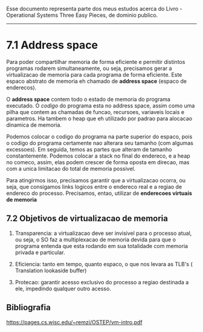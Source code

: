 Esse documento representa parte dos meus estudos acerca do Livro - Operational Systems  Three Easy Pieces, de dominio publico.

---

# 7.1 Address space

Para poder compartilhar memoria de forma eficiente e permitir distintos programas rodarem simultaneamente, ou seja, precisamos gerar a virtualizacao de memoria para cada programa de forma eficiente. Este espaco abstrato de memoria eh chamado de __address space__ (espaco de enderecos).

O __address space__ contem todo o estado de memoria do programa executado. O _codigo_ do programa esta no address space, assim como uma pilha que contem as chamadas de funcao, recursoes, variaveis locais e parametros. Ha tambem o heap que eh utilizado por padrao para alocacao dinamica de memoria.

Podemos colocar o codigo do programa na parte superior do espaco, pois o codigo do programa certamente nao alterara seu tamanho (com algumas excessoes). Em seguida, temos as partes que alteram de tamanho constantemente. Podemos colocar a stack no final do endereco, e a heap no comeco, assim, elas podem crescer de forma oposta em direcao, mas com a unica limitacao do total de memoria possivel.

Para atingirmos isso, precisamos garantir que a virtualizacao ocorra, ou seja, que consigamos links logicos entre o endereco real e a regiao de endereco do processo. Precisamos, entao, utilizar de __enderecoes virtuais de memoria__

## 7.2 Objetivos de virtualizacao de memoria
1. Transparencia: a virtualizacao deve ser invisivel para o processo atual, ou seja, o SO faz a multiplexacao de memoria devida para que o programa entenda que esta rodando em sua totalidade com memoria privada e particular.

2. Eficiencia: tanto em tempo, quanto espaco, o que nos levara as TLB's (
Translation lookaside buffer)

3. Protecao: garantir acesso exclusivo do processo a regiao destinada a ele, impedindo qualquer outro acesso.

## Bibliografia
https://pages.cs.wisc.edu/~remzi/OSTEP/vm-intro.pdf
